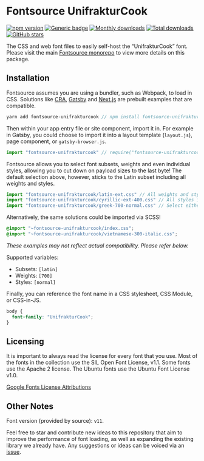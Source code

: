 # Fontsource UnifrakturCook

[![npm version](https://badge.fury.io/js/fontsource-unifrakturcook.svg)](https://www.npmjs.com/package/fontsource-unifrakturcook) [![Generic badge](https://img.shields.io/badge/fontsource-passing-brightgreen)](https://github.com/DecliningLotus/fontsource) [![Monthly downloads](https://badgen.net/npm/dm/fontsource-unifrakturcook)](https://github.com/DecliningLotus/fontsource) [![Total downloads](https://badgen.net/npm/dt/fontsource-unifrakturcook)](https://github.com/DecliningLotus/fontsource) [![GitHub stars](https://img.shields.io/github/stars/DecliningLotus/fontsource.svg?style=social&label=Star)](https://GitHub.com/DecliningLotus/fontsource/stargazers/)

The CSS and web font files to easily self-host the “UnifrakturCook” font. Please visit the main [Fontsource monorepo](https://github.com/DecliningLotus/fontsource) to view more details on this package.

## Installation

Fontsource assumes you are using a bundler, such as Webpack, to load in CSS. Solutions like [CRA](https://create-react-app.dev/), [Gatsby](https://www.gatsbyjs.org/) and [Next.js](https://nextjs.org/) are prebuilt examples that are compatible.

```javascript
yarn add fontsource-unifrakturcook // npm install fontsource-unifrakturcook
```

Then within your app entry file or site component, import it in. For example in Gatsby, you could choose to import it into a layout template (`layout.js`), page component, or `gatsby-browser.js`.

```javascript
import "fontsource-unifrakturcook" // require("fontsource-unifrakturcook")
```

Fontsource allows you to select font subsets, weights and even individual styles, allowing you to cut down on payload sizes to the last byte! The default selection above, however, sticks to the Latin subset including all weights and styles.

```javascript
import "fontsource-unifrakturcook/latin-ext.css" // All weights and styles included.
import "fontsource-unifrakturcook/cyrillic-ext-400.css" // All styles included.
import "fontsource-unifrakturcook/greek-700-normal.css" // Select either normal or italic.
```

Alternatively, the same solutions could be imported via SCSS!

```scss
@import "~fontsource-unifrakturcook/index.css";
@import "~fontsource-unifrakturcook/vietnamese-300-italic.css";
```

_These examples may not reflect actual compatibility. Please refer below._

Supported variables:

- Subsets: `[latin]`
- Weights: `[700]`
- Styles: `[normal]`

Finally, you can reference the font name in a CSS stylesheet, CSS Module, or CSS-in-JS.

```css
body {
  font-family: "UnifrakturCook";
}
```

## Licensing

It is important to always read the license for every font that you use.
Most of the fonts in the collection use the SIL Open Font License, v1.1. Some fonts use the Apache 2 license. The Ubuntu fonts use the Ubuntu Font License v1.0.

[Google Fonts License Attributions](https://fonts.google.com/attribution)

## Other Notes

Font version (provided by source): `v11`.

Feel free to star and contribute new ideas to this repository that aim to improve the performance of font loading, as well as expanding the existing library we already have. Any suggestions or ideas can be voiced via an [issue](https://github.com/DecliningLotus/fontsource/issues).
